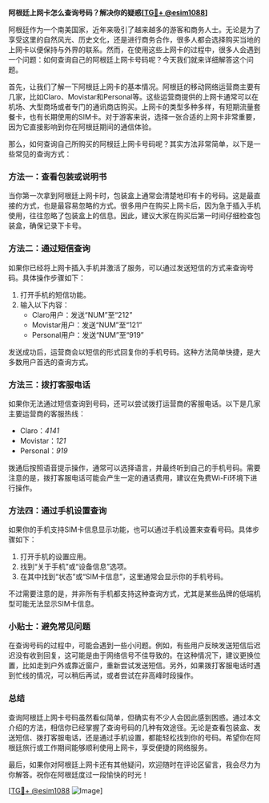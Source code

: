 **阿根廷上网卡怎么查询号码？解决你的疑惑[[TG💪+ @esim1088](https://t.me/s/esim1088)]**

阿根廷作为一个南美国家，近年来吸引了越来越多的游客和商务人士。无论是为了享受这里的自然风光、历史文化，还是进行商务合作，很多人都会选择购买当地的上网卡以便保持与外界的联系。然而，在使用这些上网卡的过程中，很多人会遇到一个问题：如何查询自己的阿根廷上网卡号码呢？今天我们就来详细解答这个问题。

首先，让我们了解一下阿根廷上网卡的基本情况。阿根廷的移动网络运营商主要有几家，比如Claro、Movistar和Personal等。这些运营商提供的上网卡通常可以在机场、大型商场或者专门的通讯商店购买。上网卡的类型多种多样，有短期流量套餐卡，也有长期使用的SIM卡。对于游客来说，选择一张合适的上网卡非常重要，因为它直接影响到你在阿根廷期间的通信体验。

那么，如何查询自己所购买的阿根廷上网卡号码呢？其实方法非常简单，以下是一些常见的查询方式：

### 方法一：查看包装或说明书

当你第一次拿到阿根廷上网卡时，包装盒上通常会清楚地印有卡的号码。这是最直接的方式，也是最容易忽略的方式。很多用户在购买上网卡后，因为急于插入手机使用，往往忽略了包装盒上的信息。因此，建议大家在购买后第一时间仔细检查包装盒，确保记录下卡号。

### 方法二：通过短信查询

如果你已经将上网卡插入手机并激活了服务，可以通过发送短信的方式来查询号码。具体操作步骤如下：

1. 打开手机的短信功能。
2. 输入以下内容：
   - Claro用户：发送“NUM”至“212”
   - Movistar用户：发送“NUM”至“121”
   - Personal用户：发送“NUM”至“919”

发送成功后，运营商会以短信的形式回复你的手机号码。这种方法简单快捷，是大多数用户首选的查询方式。

### 方法三：拨打客服电话

如果你无法通过短信查询到号码，还可以尝试拨打运营商的客服电话。以下是几家主要运营商的客服热线：

- Claro：*4141*
- Movistar：*121*
- Personal：*919*

拨通后按照语音提示操作，通常可以选择语言，并最终听到自己的手机号码。需要注意的是，拨打客服电话可能会产生一定的通话费用，建议在免费Wi-Fi环境下进行操作。

### 方法四：通过手机设置查询

如果你的手机支持SIM卡信息显示功能，也可以通过手机设置来查看号码。具体步骤如下：

1. 打开手机的设置应用。
2. 找到“关于手机”或“设备信息”选项。
3. 在其中找到“状态”或“SIM卡信息”，这里通常会显示你的手机号码。

不过需要注意的是，并非所有手机都支持这种查询方式，尤其是某些品牌的低端机型可能无法显示SIM卡信息。

### 小贴士：避免常见问题

在查询号码的过程中，可能会遇到一些小问题。例如，有些用户反映发送短信后迟迟没有收到回复，这可能是由于网络信号不佳导致的。在这种情况下，建议更换位置，比如走到户外或靠近窗户，重新尝试发送短信。另外，如果拨打客服电话时遇到忙线的情况，可以稍后再试，或者尝试在非高峰时段操作。

### 总结

查询阿根廷上网卡号码虽然看似简单，但确实有不少人会因此感到困惑。通过本文介绍的方法，相信你已经掌握了查询号码的几种有效途径。无论是查看包装盒、发送短信、拨打客服电话，还是通过手机设置，都能轻松找到你的号码。希望你在阿根廷旅行或工作期间能够顺利使用上网卡，享受便捷的网络服务。

最后，如果你对阿根廷上网卡还有其他疑问，欢迎随时在评论区留言，我会尽力为你解答。祝你在阿根廷度过一段愉快的时光！

[[TG💪+ @esim1088](https://t.me/s/esim1088) ![Image](https://i.postimg.cc/4NQfJmqS/Snipaste-2025-05-13-00-14-12.png)]
